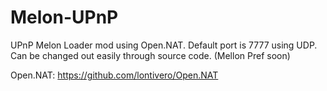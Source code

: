 # Melon-UPnP
UPnP Melon Loader mod using Open.NAT. Default port is 7777 using UDP. Can be changed out easily through source code. (Mellon Pref soon)

Open.NAT: https://github.com/lontivero/Open.NAT
